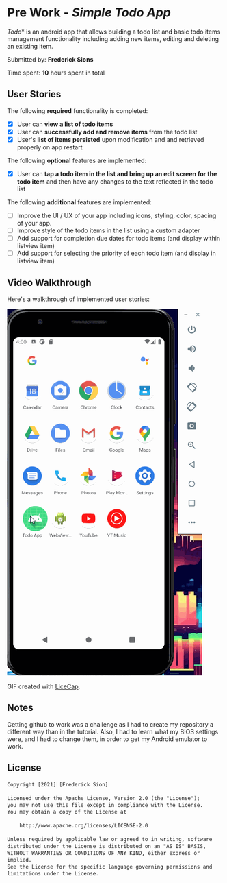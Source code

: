 # Pre Work - *Simple Todo App*

*Todo** is an android app that allows building a todo list and basic todo items management functionality including adding new items, editing and deleting an existing item.

Submitted by: **Frederick Sions**

Time spent: **10** hours spent in total

## User Stories

The following **required** functionality is completed:

* [x] User can **view a list of todo items**
* [x] User can **successfully add and remove items** from the todo list
* [x] User's **list of items persisted** upon modification and and retrieved properly on app restart

The following **optional** features are implemented:

* [x] User can **tap a todo item in the list and bring up an edit screen for the todo item** and then have any changes to the text reflected in the todo list

The following **additional** features are implemented:

* [ ] Improve the UI / UX of your app including icons, styling, color, spacing of your app.
* [ ] Improve style of the todo items in the list using a custom adapter
* [ ] Add support for completion due dates for todo items (and display within listview item)
* [ ] Add support for selecting the priority of each todo item (and display in listview item)

## Video Walkthrough

Here's a walkthrough of implemented user stories:

<img src='TodoVideo.gif' title='Video Walkthrough' width='' alt='Video Walkthrough' />

GIF created with [LiceCap](http://www.cockos.com/licecap/).

## Notes

Getting github to work was a challenge as I had to create my repository a different way than in the tutorial. Also, I had to learn what my BIOS settings 
were, and I had to change them, in order to get my Android emulator to work.

## License

    Copyright [2021] [Frederick Sion]

    Licensed under the Apache License, Version 2.0 (the "License");
    you may not use this file except in compliance with the License.
    You may obtain a copy of the License at

        http://www.apache.org/licenses/LICENSE-2.0

    Unless required by applicable law or agreed to in writing, software
    distributed under the License is distributed on an "AS IS" BASIS,
    WITHOUT WARRANTIES OR CONDITIONS OF ANY KIND, either express or implied.
    See the License for the specific language governing permissions and
    limitations under the License.
